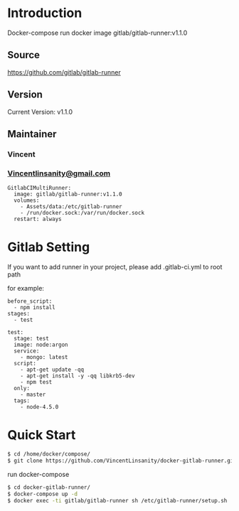 # Introduction
Docker-compose run docker image gitlab/gitlab-runner:v1.1.0

## Source
https://github.com/gitlab/gitlab-runner

## Version
Current Version: v1.1.0

## Maintainer
### Vincent
### Vincentlinsanity@gmail.com

```
GitlabCIMultiRunner:
  image: gitlab/gitlab-runner:v1.1.0
  volumes:
    - Assets/data:/etc/gitlab-runner
    - /run/docker.sock:/var/run/docker.sock
  restart: always
```

# Gitlab Setting
If you want to add runner in your project, please add .gitlab-ci.yml to root path

for example:
```
before_script:
  - npm install
stages:
  - test

test:
  stage: test
  image: node:argon
  service:
    - mongo: latest
  script:
    - apt-get update -qq
    - apt-get install -y -qq libkrb5-dev
    - npm test
  only:
    - master
  tags:
    - node-4.5.0
```

# Quick Start
```bash
$ cd /home/docker/compose/
$ git clone https://github.com/VincentLinsanity/docker-gitlab-runner.git
```

run docker-compose

```bash
$ cd docker-gitlab-runner/
$ docker-compose up -d
$ docker exec -ti gitlab/gitlab-runner sh /etc/gitlab-runner/setup.sh
```